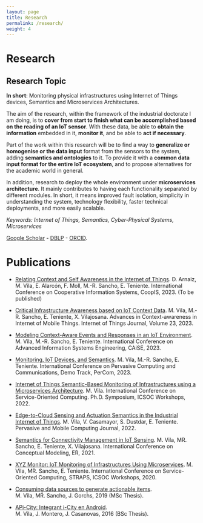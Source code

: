 ```yaml
---
layout: page
title: Research
permalink: /research/
weight: 4
---
```


# **Research**

<h2 class="mb-3">Research Topic</h2>

<b>In short</b>: Monitoring physical infrastructures using Internet of Things devices, Semantics and
Microservices Architectures.

The aim of the research, within the framework of the industrial doctorate I am doing, is to <b>cover
from start to finish what can be accomplished based on the reading of an IoT sensor</b>. With these
data, be able to <b>obtain the information</b> embedded in it, <b>monitor it</b>, and be able to
<b>act if necessary</b>.

Part of the work within this research will be to find a way to <b>generalize or homogenise or the
data input</b> format from the sensors to the system, adding <b>semantics and ontologies</b> to it.
To provide it with a <b>common data input format for the entire IoT ecosystem</b>, and to propose
alternatives for the academic world in general.

In addition, research to deploy the whole environment under <b>microservices architecture</b>. It
mainly contributes to having each functionality separated by different modules. In short, it means
improved fault isolation, simplicity in understanding the system, technology flexibility, faster
technical deployments, and more easily scalable.

<i>Keywords: Internet of Things, Semantics, Cyber-Physical Systems, Microservices</i>

[Google Scholar](https://scholar.google.com/citations?user=dJvoBz8AAAAJ) - [DBLP](https://dblp.org/pid/320/5048-1.html) - [ORCID](https://orcid.org/0000-0002-5621-6543).

# **Publications**

- [Relating Context and Self Awareness in the Internet of Things](). D. Arnaiz, M. Vila, E. Alarcón, F. Moll, M.-R. Sancho, E. Teniente. International Conference on Cooperative Information Systems, CoopIS, 2023. (To be published)

- [Critical Infrastructure Awareness based on IoT Context Data](https://doi.org/10.1016/j.iot.2023.100855). M. Vila, M.-R. Sancho, E. Teniente, X. Vilajosana. Advances in
  Context-awareness in Internet of Mobile Things. Internet of Things Journal, Volume 23, 2023.

- [Modeling Context-Aware Events and Responses in an IoT Environment](https://doi.org/10.1007/978-3-031-34560-9_5). M. Vila, M.-R. Sancho, E. Teniente. International Conference on Advanced Information Systems Engineering, CAiSE, 2023.

- [Monitoring, IoT Devices, and Semantics](https://doi.org/10.1109/PerComWorkshops56833.2023.10150279). M. Vila, M.-R. Sancho, E. Teniente. International Conference on Pervasive Computing and Communications, Demo Track, PerCom, 2023.

- [Internet of Things Semantic-Based Monitoring of Infrastructures using a Microservices Architecture](https://doi.org/10.1007/978-3-031-26507-5_27). M. Vila. International Conference on Service-Oriented Computing. Ph.D. Symposium, ICSOC Workshops, 2022.

- [Edge-to-Cloud Sensing and Actuation Semantics in the Industrial Internet of Things](https://doi.org/10.1016/j.pmcj.2022.101699). M. Vila, V. Casamayor, S. Dustdar, E. Teniente. Pervasive and Mobile Computing Journal, 2022.

- [Semantics for Connectivity Management in IoT Sensing](https://doi.org/10.1007/978-3-030-89022-3_24). M. Vila, MR. Sancho, E. Teniente, X. Vilajosana. International Conference on Conceptual Modeling, ER, 2021.

- [XYZ Monitor: IoT Monitoring of Infrastructures Using Microservices](https://doi.org/10.1007/978-3-030-76352-7_43). M. Vila, MR. Sancho, E. Teniente. International Conference on Service-Oriented Computing, STRAPS, ICSOC Workshops, 2020.

- [Consuming data sources to generate actionable items](https://hdl.handle.net/2117/132183).
  <br>M. Vila, MR. Sancho, J. Gorchs, 2019 (MSc Thesis).

- [APi-City: Integrant i-City en Android](https://hdl.handle.net/2117/82383).
  <br>M. Vila, J. Montero, J. Casanovas, 2016 (BSc Thesis).
